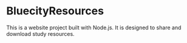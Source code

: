 # BluecityResources
This is a website project built with Node.js. It is designed to share and download study resources.
